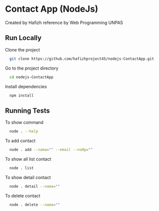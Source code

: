 
# Contact App (NodeJs)
Created by Hafizh reference by Web Programming UNPAS


## Run Locally

Clone the project

```bash
  git clone https://github.com/hafizhproject45/nodejs-ContactApp.git
```

Go to the project directory

```bash
  cd nodejs-ContactApp
```

Install dependencies

```bash
  npm install
```


## Running Tests


To show command
```bash
  node . --help
```

To add contact 
```bash
  node . add --nama="" --email --noHp=""
```

To show all list contact 
```bash
  node . list
```

To show detail contact 
```bash
  node . detail --nama=""
```

To delete contact 
```bash
  node . delete --nama=""
```

